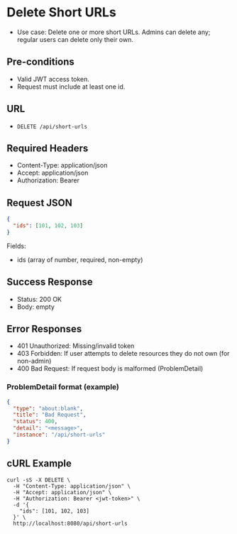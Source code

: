 # Delete Short URLs

- Use case: Delete one or more short URLs. Admins can delete any; regular users can delete only their own.

## Pre-conditions
- Valid JWT access token.
- Request must include at least one id.

## URL
- `DELETE /api/short-urls`

## Required Headers
- Content-Type: application/json
- Accept: application/json
- Authorization: Bearer <jwt-token>

## Request JSON
```json
{
  "ids": [101, 102, 103]
}
```

Fields:
- ids (array of number, required, non-empty)

## Success Response
- Status: 200 OK
- Body: empty

## Error Responses
- 401 Unauthorized: Missing/invalid token
- 403 Forbidden: If user attempts to delete resources they do not own (for non-admin)
- 400 Bad Request: If request body is malformed (ProblemDetail)

### ProblemDetail format (example)
```json
{
  "type": "about:blank",
  "title": "Bad Request",
  "status": 400,
  "detail": "<message>",
  "instance": "/api/short-urls"
}
```

## cURL Example

```shell
curl -sS -X DELETE \
  -H "Content-Type: application/json" \
  -H "Accept: application/json" \
  -H "Authorization: Bearer <jwt-token>" \
  -d '{
    "ids": [101, 102, 103]
  }' \
  http://localhost:8080/api/short-urls
```
